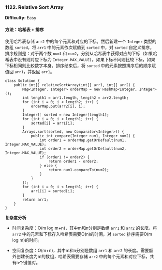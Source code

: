 ### 1122. Relative Sort Array

**Difficulty:** Easy

#### 方法：哈希表 + 排序

使用哈希表存储 `arr2` 中的每个元素和对应的下标。然后新建一个 `Integer` 类型的数组 `sorted`，将 `arr1` 中的元素依次赋值到 `sorted` 中，对 `sorted` 自定义排序，排序规则是：对于两个数 `num1` 和 `num2`，分别从哈希表中获得对应的下标（如果哈希表中没有则对应下标为 `Integer.MAX_VALUE`），如果下标不同则比较下标，如果下标相同则比较数字本身。排序结束后，将 `sorted` 中的元素按照排序后的顺序赋值回 `arr1`，并返回 `arr1`。

```
class Solution {
    public int[] relativeSortArray(int[] arr1, int[] arr2) {
        Map<Integer, Integer> orderMap = new HashMap<Integer, Integer>();
        int length1 = arr1.length, length2 = arr2.length;
        for (int i = 0; i < length2; i++) {
            orderMap.put(arr2[i], i);
        }
        Integer[] sorted = new Integer[length1];
        for (int i = 0; i < length1; i++) {
            sorted[i] = arr1[i];
        }
        Arrays.sort(sorted, new Comparator<Integer>() {
            public int compare(Integer num1, Integer num2) {
                int order1 = orderMap.getOrDefault(num1, Integer.MAX_VALUE);
                int order2 = orderMap.getOrDefault(num2, Integer.MAX_VALUE);
                if (order1 != order2) {
                    return order1 - order2;
                } else {
                    return num1.compareTo(num2);
                }
            }
        });
        for (int i = 0; i < length1; i++) {
            arr1[i] = sorted[i];
        }
        return arr1;
    }
}
```

**复杂度分析**

- 时间复杂度：O(m log m+n)，其中m和n分别是数组 `arr1` 和 `arr2` 的长度。将 `arr2` 中的元素和下标存入哈希表需要O(n)的时间，对 `sorted` 排序需要O(m log m)的时间。

- 空间复杂度：O(m+n)，其中m和n分别是数组 `arr1` 和 `arr2` 的长度。需要额外创建长度为m的数组，哈希表需要存储 `arr2` 中的每个元素和对应下标，共有n个键值对。
